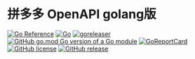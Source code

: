 # 拼多多 OpenAPI golang版

[![Go Reference](https://pkg.go.dev/badge/github.com/bububa/openpdd.svg)](https://pkg.go.dev/github.com/bububa/openpdd)
[![Go](https://github.com/bububa/openpdd/actions/workflows/go.yml/badge.svg)](https://github.com/bububa/openpdd/actions/workflows/go.yml)
[![goreleaser](https://github.com/bububa/openpdd/actions/workflows/goreleaser.yml/badge.svg)](https://github.com/bububa/openpdd/actions/workflows/goreleaser.yml)
[![GitHub go.mod Go version of a Go module](https://img.shields.io/github/go-mod/go-version/bububa/openpdd.svg)](https://github.com/bububa/openpdd)
[![GoReportCard](https://goreportcard.com/badge/github.com/bububa/openpdd)](https://goreportcard.com/report/github.com/bububa/openpdd)
[![GitHub license](https://img.shields.io/github/license/bububa/openpdd.svg)](https://github.com/bububa/openpdd/blob/master/LICENSE)
[![GitHub release](https://img.shields.io/github/release/bububa/openpdd.svg)](https://GitHub.com/bububa/openpdd/releases/)

